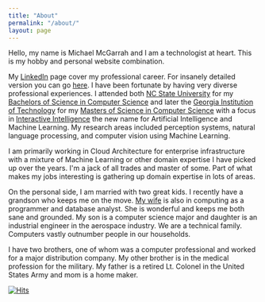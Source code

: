 ```yaml
---
title: "About"
permalink: "/about/"
layout: page
---
```


Hello, my name is Michael McGarrah and I am a technologist at heart. This is my hobby and personal website combination.

My [LinkedIn](https://www.linkedin.com/in/michaelmcgarrah/) page cover my professional career. For insanely detailed version you can go [here](/resume/print). I have been fortunate by having very diverse professional experiences. I attended both [NC State University](https://www.ncsu.edu/) for my [Bachelors of Science in Computer Science](https://www.csc.ncsu.edu/) and later the [Georgia Institution of Technology](https://www.gatech.edu/) for my [Masters of Science in Computer Science](https://www.cc.gatech.edu/) with a focus in [Interactive Intelligence](https://omscs.gatech.edu/specialization-interactive-intelligence) the new name for Artificial Intelligence and Machine Learning. My research areas included perception systems, natural language processing, and computer vision using Machine Learning.

I am primarily working in Cloud Architecture for enterprise infrastructure with a mixture of Machine Learning or other domain expertise I have picked up over the years. I'm a jack of all trades and master of some. Part of what makes my jobs interesting is gathering up domain expertise in lots of areas.

On the personal side, I am married with two great kids. I recently have a grandson who keeps me on the move. [My wife](https://www.linkedin.com/in/lynnmcgarrah/) is also in computing as a programmer and database analyst. She is wonderful and keeps me both sane and grounded. My son is a computer science major and daughter is an industrial engineer in the aerospace industry. We are a technical family. Computers vastly outnumber people in our households.

I have two brothers, one of whom was a computer professional and worked for a major distribution company. My other brother is in the medical profession for the military. My father is a retired Lt. Colonel in the United States Army and mom is a home maker.

[![Hits](https://hits.seeyoufarm.com/api/count/incr/badge.svg?url=https%3A%2F%2Fwww.mcgarrah.org%2Fabout%2F&count_bg=%2314285C&title_bg=%23555555&icon=&icon_color=%23E7E7E7&title=hits&edge_flat=false)](https://hits.seeyoufarm.com)
